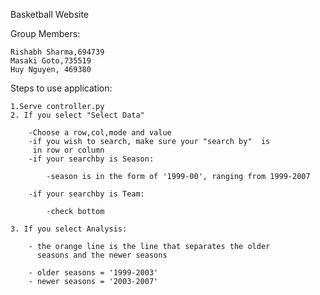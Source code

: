 Basketball Website

Group Members:
    
    Rishabh Sharma,694739
    Masaki Goto,735519
    Huy Nguyen, 469380
    

Steps to use application:
    
    1.Serve controller.py
    2. If you select "Select Data"
        
        -Choose a row,col,mode and value
        -if you wish to search, make sure your "search by"  is
         in row or column
        -if your searchby is Season:
        
            -season is in the form of '1999-00', ranging from 1999-2007
            
        -if your searchby is Team:
            
            -check bottom
    
    3. If you select Analysis:
        
        - the orange line is the line that separates the older
          seasons and the newer seasons
          
        - older seasons = '1999-2003'
        - newer seasons = '2003-2007'
        